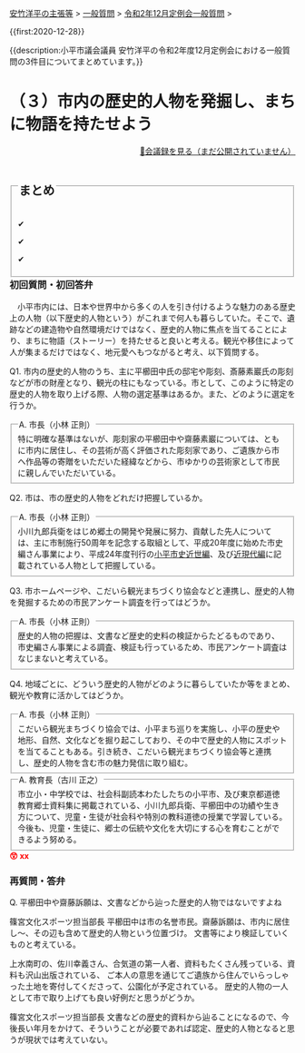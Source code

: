 <p class="breadcrumbs"><a href="../../../index.md">安竹洋平の主張等</a> > <a href="../../index.md">一般質問</a> > <a href="./index.md">令和2年12月定例会一般質問</a> > 

{{first:2020-12-28}}

{{description:小平市議会議員 安竹洋平の令和2年度12月定例会における一般質問の3件目についてまとめています。}}

<style type="text/css">
h4 {
  text-decoration: underline;
}
</style>

# （３）市内の歴史的人物を発掘し、まちに物語を持たせよう

<p style="text-align:right"><a href="https://ssp.kaigiroku.net/tenant/kodaira/SpTop.html">📄会議録を見る（まだ公開されていません）</a></p>

<fieldset class="point">
  <legend>
    <h2 class="point"> まとめ </h2>
  </legend>
  <p class="point">✔ </p>
  <p class="point">✔ </p>
  <p class="point">✔ </p>
</fieldset>

<h3 style="margin-top:0"> 初回質問・初回答弁</h3>

<div class="letter">

　小平市内には、日本や世界中から多くの人を引き付けるような魅力のある歴史上の人物（以下歴史的人物という）がこれまで何人も暮らしていた。そこで、遺跡などの建造物や自然環境だけではなく、歴史的人物に焦点を当てることにより、まちに物語（ストーリー）を持たせると良いと考える。観光や移住によって人が集まるだけではなく、地元愛へもつながると考え、以下質問する。

<span class="q-a">Q1.</span> 市内の歴史的人物のうち、主に平櫛田中氏の邸宅や彫刻、斎藤素巖氏の彫刻などが市の財産となり、観光の柱にもなっている。市として、このように特定の歴史的人物を取り上げる際、人物の選定基準はあるか。また、どのように選定を行うか。

<fieldset class="touben">
<legend><span class="q-a">A.</span> 市長（小林 正則）</legend>
特に明確な基準はないが、彫刻家の平櫛田中や齋藤素巖については、ともに市内に居住し、その芸術が高く評価された彫刻家であり、ご遺族から市へ作品等の寄贈をいただいた経緯などから、市ゆかりの芸術家として市民に親しんでいただいている。
</fieldset>

<span class="q-a">Q2.</span> 市は、市の歴史的人物をどれだけ把握しているか。

<fieldset class="touben">
<legend><span class="q-a">A.</span> 市長（小林 正則）</legend>
小川九郎兵衛をはじめ郷土の開発や発展に努力、貢献した先人については、主に市制施行50周年を記念する取組として、平成20年度に始めた市史編さん事業により、平成24年度刊行の<a href="https://trc-adeac.trc.co.jp/WJ11D0/WJJS05U/1321105100/1321105100100020">小平市史近世編</a>、及び<a href="https://trc-adeac.trc.co.jp/WJ11D0/WJJS05U/1321105100/1321105100100030">近現代編</a>に記載されている人物として把握している。
</fieldset>

<span class="q-a">Q3.</span> 市ホームページや、こだいら観光まちづくり協会などと連携し、歴史的人物を発掘するための市民アンケート調査を行ってはどうか。

<fieldset class="touben">
<legend><span class="q-a">A.</span> 市長（小林 正則）</legend>
歴史的人物の把握は、文書など歴史的史料の検証からたどるものであり、市史編さん事業による調査、検証も行っているため、市民アンケート調査はなじまないと考えている。
</fieldset>

<span class="q-a">Q4.</span> 地域ごとに、どういう歴史的人物がどのように暮らしていたか等をまとめ、観光や教育に活かしてはどうか。

<fieldset class="touben">
<legend><span class="q-a">A.</span> 市長（小林 正則）</legend>
こだいら観光まちづくり協会では、小平まち巡りを実施し、小平の歴史や地形、自然、文化などを掘り起こしており、その中で歴史的人物にスポットを当てることもある。引き続き、こだいら観光まちづくり協会等と連携し、歴史的人物を含む市の魅力発信に取り組む。
</fieldset>

<fieldset class="touben">
<legend><span class="q-a">A.</span> 教育長（古川 正之）</legend>
市立小・中学校では、社会科副読本わたしたちの小平市、及び東京都道徳教育郷士資料集に掲載されている、小川九郎兵衛、平櫛田中の功績や生き方について、児童・生徒が社会科や特別の教科道徳の授業で学習している。今後も、児童・生徒に、郷士の伝統や文化を大切にする心を育むことができるよう努める。
</fieldset>

<div class="tips">
<strong style="color:red">😲 xx</strong>

</div>

</div>

### 再質問・答弁
<span class="q-a">Q.</span> 平櫛田中や齋藤訴願は、文書などから辿った歴史的人物ではないですよね

篠宮文化スポーツ担当部長
平櫛田中は市の名誉市民。齋藤訴願は、市内に居住し～、その辺も含めて歴史的人物という位置づけ。
文書等により検証していくものと考えている。

上水南町の、佐川幸義さん、合気道の第一人者、資料もたくさん残っている、資料も沢山出版されている、
ご本人の意思を通じてご遺族から住んでいらっしゃった土地を寄付してくださって、公園化が予定されている。
歴史的人物の一人として市で取り上げても良い好例だと思うがどうか。

篠宮文化スポーツ担当部長
文書などの歴史的資料から辿ることになるので、今後長い年月をかけて、そういうことが必要であれば認定、歴史的人物となると思うが現状では考えていない。



